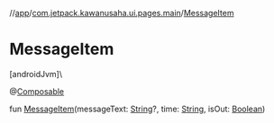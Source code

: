 //[app](../../index.md)/[com.jetpack.kawanusaha.ui.pages.main](index.md)/[MessageItem](-message-item.md)

# MessageItem

[androidJvm]\

@[Composable](https://developer.android.com/reference/kotlin/androidx/compose/runtime/Composable.html)

fun [MessageItem](-message-item.md)(messageText: [String](https://kotlinlang.org/api/latest/jvm/stdlib/kotlin/-string/index.html)?, time: [String](https://kotlinlang.org/api/latest/jvm/stdlib/kotlin/-string/index.html), isOut: [Boolean](https://kotlinlang.org/api/latest/jvm/stdlib/kotlin/-boolean/index.html))
